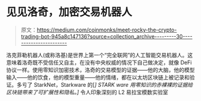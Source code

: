 # 见见洛奇，加密交易机器人

> 原文：<https://medium.com/coinmonks/meet-rocky-the-crypto-trading-bot-945a8c147136?source=collection_archive---------30----------------------->

洛克菲勒机器人(或称洛基)是世界上第一个“完全联网”的人工智能交易机器人。这意味着洛奇既不受信任又自主，在没有中央权威的情况下自己做决定，就像 DeFi 协议一样。使用零知识加密技术，洛奇的交易模型的证据——他的大脑，他的模型输入——他的饮食，他的模型重量——他的情绪，都在以太坊区块链上被记录和验证。多亏了 StarkNet，Starkware 的[*] STARK ware 用零知识的赤裸裸的证据给区块链带来了可扩展性和隐私。]* 令人印象深刻的 L2 易拉宝模数实验室